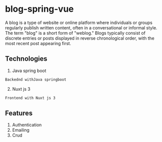 # blog-spring-vue

A blog is a type of website or online platform where individuals or groups regularly publish written content, often in a conversational or informal style. The term "blog" is a short form of "weblog." Blogs typically consist of discrete entries or posts displayed in reverse chronological order, with the most recent post appearing first.

## Technologies

1. Java spring boot

```bash
Backednd withJava springboot
```

2. Nuxt js 3

```bash
Frontend with Nuxt js 3
```
## Features

1. Authentication
2. Emailing
3. Crud 

